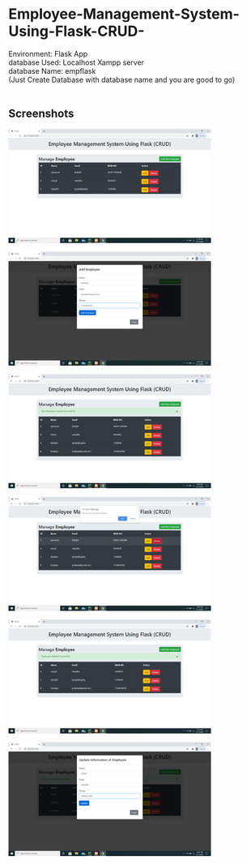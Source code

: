 # Employee-Management-System-Using-Flask-CRUD-

Environment: Flask App <br>
database Used: Localhost Xampp server</br>
database Name: empflask</br>
(Just Create Database with database name and you are good to go)</br></br>

<h2>Screenshots</h2>
<div>
    <p>
      <img src="img/Screenshot (7).png" width="400" >
   </p>
   <p>
      <img src="img/Screenshot (8).png" width="400">
      </p>
      <p>
      <img src="img/Screenshot (9).png" width="400">
         </p>
         <p>
      <img src="img/Screenshot (10).png" width="400">
      </p>
      <p>
      <img src="img/Screenshot (11).png" width="400">
         </p>
         <p>
      <img src="img/Screenshot (12).png" width="400">
      </p>
</div>
